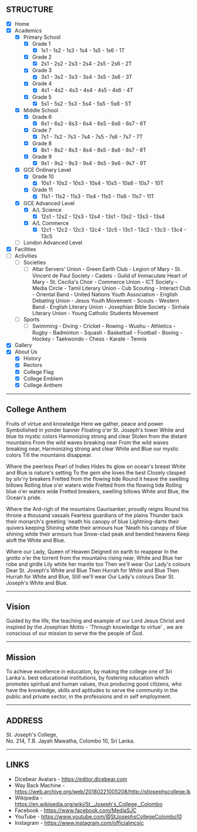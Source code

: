 ## STRUCTURE

- [x] Home
- [x] Academics
    - [x] Primary School
        - [x] Grade 1
            - [x] 1s1 - 1s2 - 1s3 - 1s4 - 1s5 - 1s6 - 1T
        - [x] Grade 2
            - [x] 2s1 - 2s2 - 2s3 - 2s4 - 2s5 - 2s6 - 2T
        - [x] Grade 3
            - [x] 3s1 - 3s2 - 3s3 - 3s4 - 3s5 - 3s6 - 3T
        - [x] Grade 4
            - [x] 4s1 - 4s2 - 4s3 - 4s4 - 4s5 - 4s6 - 4T
        - [x] Grade 5
            - [x] 5s1 - 5s2 - 5s3 - 5s4 - 5s5 - 5s6 - 5T
    - [x] Middle School
        - [x] Grade 6
            - [x] 6s1 - 6s2 - 6s3 - 6s4 - 6s5 - 6s6 - 6s7 - 6T
        - [x] Grade 7
            - [x] 7s1 - 7s2 - 7s3 - 7s4 - 7s5 - 7s6 - 7s7 - 7T
        - [x] Grade 8
            - [x] 8s1 - 8s2 - 8s3 - 8s4 - 8s5 - 8s6 - 8s7 - 8T
        - [x] Grade 9
            - [x] 9s1 - 9s2 - 9s3 - 9s4 - 9s5 - 9s6 - 9s7 - 9T
    - [x] GCE Ordinary Level
        - [x] Grade 10
            - [x] 10s1 - 10s2 - 10s3 - 10s4 - 10s5 - 10s6 - 10s7 - 10T
        - [x] Grade 11
            - [x] 11s1 - 11s2 - 11s3 - 11s4 - 11s5 - 11s6 - 11s7 - 11T
    - [x] GCE Advanced Level
        - [x] A/L Science
            - [x] 12s1 - 12s2 - 12s3 - 12s4 - 13s1 - 13s2 - 13s3 - 13s4
        - [x] A/L Commerce
            - [x] 12c1 - 12c2 - 12c3 - 12c4 - 12c5 - 13c1 - 13c2 - 13c3 - 13c4 - 13c5
    - [ ] London Advanced Level
- [x] Facilities
- [ ] Activities
    - [ ] Societies
        - [ ] Altar Servers' Union - Green Earth Club - Legion of Mary - St. Vincent de Paul Society - Cadets - Gulid of Immaculate Heart of Mary - St. Cecilia's Choir - Commerce Union - ICT Society - Media Circle - Tamil Literary Union - Cub Scouting - Interact Club - Oriental Band - United Nations Youth Association - English Debating Union - Jesus Youth Movement - Scouts - Western Band - English Literary Union - Josephian Bible Society - Sinhala Literary Union - Young Catholic Students Movement
    - [ ] Sports
        - [ ] Swimming - Diving - Cricket - Rowing - Wushu - Athletics - Rugby - Badminton - Squash - Basketball - Football - Boxing - Hockey - Taekwondo - Chess - Karate - Tennis
- [x] Gallery
- [x] About Us
    - [x] History
    - [x] Rectors
    - [x] College Flag
    - [x] College Emblem
    - [x] College Anthem

<hr>

## College Anthem

Fruits of virtue and knowledge Here we gather, peace and power Symbolished in yonder banner Floating o'er St. Joseph's tower White and blue its mystic colors Harmonizing strong and clear Stolen from the distant mountains From the wild waves breaking near From the wild waves breaking near, Harmonizing strong and clear White and Blue our mystic colors Till the mountains disappear.

Where the peerless Pearl of Indies Hides Its glow on ocean's breast White and Blue is nature's setting To the gem she loves the best Closely clasped by silv'ry breakers Fretted from the flowing tide Round it heave the swelling billows Rolling blue o'er waters wide Fretted from the flowing tide Rolling blue o'er waters wide Fretted breakers, swelling billows White and Blue, the Ocean's pride.

Where the Ard-righ of the mountains Gaurisanker, proudly reigns Round his throne a thousand vassals Fearless guardians of the plains Thunder back their monarch's greeting 'neath his canopy of blue Lightning-darts their quivers keeping Shining white their armours hue 'Neath his canopy of blue shining white their armours hue Snow-clad peak and bended heavens Keep aloft the White and Blue.

Where our Lady, Queen of Heaven Deigned on earth to reappear In the grotto o'er the torrent from the mountains rising near, White and Blue her robe and girdle Lily white her mantle too Then we'll wear Our Lady's colours Dear St. Joseph's White and Blue Then Hurrah for White and Blue Then Hurrah for White and Blue, Still we'll wear Our Lady's colours Dear St. Joseph's White and Blue.

<hr>

## Vision

Guided by the life, the teaching and example of our Lord Jesus Christ and inspired by the Josephian Motto - 'Through knowledge to virtue' , we are conscious of our mission to serve the the people of God.

<hr>

## Mission

To achieve excellence in education, by making the college one of Sri Lanka's. best educational institutions, by fostering education which promotes spiritual and human values, thus producing good citizens, who have the knowledge, skills and aptitudes to serve the community in the public and private sector, in the professions and in self employment.

<hr>

## ADDRESS

St. Joseph's College, <br>
No. 214, T.B. Jayah Mawatha, Colombo 10, Sri Lanka.

<hr>

## LINKS

- Dicebear Avatars - https://editor.dicebear.com
- Way Back Machine - https://web.archive.org/web/20180221005208/http://stjosephscollege.lk
- Wikipedia - https://en.wikipedia.org/wiki/St._Joseph's_College,_Colombo
- Facebook - https://www.facebook.com/MediaSJC
- YouTube - https://www.youtube.com/@StJosephsCollegeColombo10
- Instagram - https://www.instagram.com/officialmcsjc
